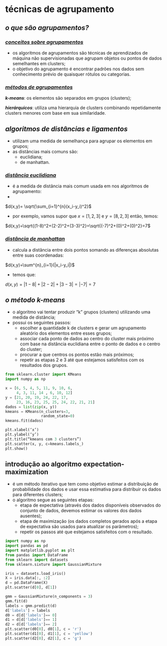 # técnicas de agrupamento
## *o que são agrupamentos?*
### <ins>*conceitos sobre agrupamentos*</ins>
- os algoritmos de agrupamentos são técnicas de aprendizados de máquina não supervisionadas que agrupam objetos ou pontos de dados semelhantes em clusters;
- o objetivo do agrupamento é encontrar padrões nos dados sem conhecimento prévio de quaisquer rótulos ou categorias.

### <ins>*métodos de agrupamentos*</ins>
***k-means***: os elementos são separados em grupos (clusters);

***hierárquicos***: utiliza uma hierarquia de clusters combinando repetidamente clusters menores com base em sua similaridade.

## *algoritmos de distâncias e ligamentos*
- utilizam uma medida de semelhança para agrupar os elementos em grupos;
- as distâncias mais comuns são:
  - euclidiana;
  - de manhattan.

### <ins>*distância euclidiana*</ins>
- é a medida de distância mais comum usada em nos algoritmos de agrupamento:
- 
$d(x,y)= \sqrt{\sum_{i=1}^{n}(x_i-y_i)^2}$

- por exemplo, vamos supor que $x=[1,2,3]$ e $y=[8,2,3]$ então, temos:

$d(x,y)=\sqrt{(1-8)^2+(2-2)^2+(3-3)^2}=\sqrt{(-7)^2+(0)^2+(0)^2}=7$

### <ins>*distância de manhattan*</ins>
- calcula a distância entre dois pontos somando as diferenças absolutas entre suas coordenadas:

$d(x,y)=\sum^{n}_{i=1}(|x_i-y_i|)$

- temos que:

$d(x,y)=|1-8|+|2-2|+|3-3|=|-7|=7$

## *o método k-means*
- o algoritmo vai tentar produzir “k” grupos (clusters) utilizando uma medida de distância;
- possui os seguintes passos:
  - escolher a quantidade k de clusters e gerar um agrupamento aleatório dos elementos entre esses grupos;
  - associar cada ponto de dados ao centro do cluster mais próximo com base na distância euclidiana entre o ponto de dados e o centro do cluster;
  - procurar a que centros os pontos estão mais próximos;
  - repetir as etapas 2 e 3 até que estejamos satisfeitos com os resultados dos grupos.

```python
from sklearn.cluster import KMeans
import numpy as np

x = [6, 5, 4, 5, 11, 9, 10, 6, 
     4, 3, 11, 14 , 6, 10, 12]
y = [21, 20, 19, 24, 22, 17, 
     23, 16, 23, 25, 25, 24, 22, 21, 21]
dados = list(zip(x, y))
kmeans = KMeans(n_clusters=3, 
                random_state=0)
kmeans.fit(dados)

plt.xlabel(‘x’)
plt.ylabel(‘y’)
plt.title(“kmeans com 3 clusters”)
plt.scatter(x, y, c=kmeans.labels_)
plt.show()
```

## introdução ao algoritmo expectation-maximization
- é um método iterativo que tem como objetivo estimar a distribuição de probabilidade dos dados e usar essa estimativa para distribuir os dados para diferentes clusters;
- o algoritmo segue as seguintes etapas:
  - etapa de expectativa (através dos dados disponíveis observados do conjunto de dados, devemos estimar os valores dos dados ausentes);
  - etapa de maximização (os dados completos gerados após a etapa de expectativa são usados para atualizar os parâmetros);
  - repetir os passos até que estejamos satisfeitos com o resultado.

```python
import numpy as np
import pandas as pd
import matplotlib.pyplot as plt
from pandas import DataFrame
from sklearn import datasets
from sklearn.sixture import GaussianMixture

iris = datasets.load_iris()
X = iris.data[:, :2]
d = pd.DataFrame(X)
plt.scatter(d[0], d[1])

gmm = GaussianMixture(n_components = 3)
gmm.fit(d)
labels = gmm.predict(d)
d['labels'] = labels
d0 = d[d['labels']== 0]
d1 = d[d['labels']== 1]
d2 = d[d['labels']== 2]
plt.scatter(d0[0], d0[1], c = 'r')
plt.scatter(d1[0], d1[1], c = 'yellow')
plt.scatter(d2[0], d2[1], c = 'g')
```